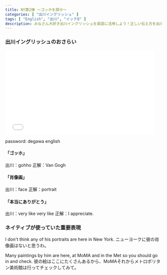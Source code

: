 ```yaml
---
title: NY第2弾 〜ゴッホを探せ〜
categories: [ "出川イングリッシュ" ]
tags: [ "English", "出川", "イッテQ" ]
description: みなさん大好き出川イングリッシュを英語に活用しよう！正しい伝え方を出川とともに学んでいきます。
---
```


### 出川イングリッシュのおさらい

<iframe frameborder="0" width="480" height="270" src="//www.dailymotion.com/embed/video/x6du9eu?autoPlay=1" allowfullscreen="" allow="autoplay"></iframe>

password: degawa english

#### 「ゴッホ」
出川：gohho
正解：Van Gogh

#### 「肖像画」
出川：face
正解：portrait

#### 「本当にありがとう」
出川：very like very like
正解：I appreciate.


### ネイティブが使っていた重要表現

I don't think any of his portraits are here in New York.
ニューヨークに彼の肖像画はないと思うわ。


Many paintings by him are here, 
at MoMA and in the Met so you should go in and check.
彼の絵はここにたくさんあるから、MoMAそれからメトロポリタン美術館は行ってチェックしてみて。




